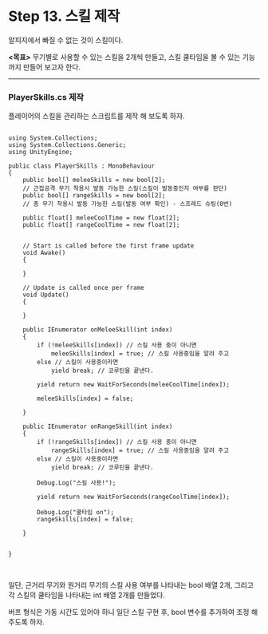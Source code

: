 # Step 13. 스킬 제작


알피지에서 빠질 수 없는 것이 스킬이다.

**<목표>**
무기별로 사용할 수 있는 스킬을 2개씩 만들고, 스킬 쿨타임을 볼 수 있는 기능까지 만들어 보고자 한다.

<hr>

### PlayerSkills.cs 제작

플레이어의 스킬을 관리하는 스크립트를 제작 해 보도록 하자.

<pre>
<code>
using System.Collections;
using System.Collections.Generic;
using UnityEngine;

public class PlayerSkills : MonoBehaviour
{
    public bool[] meleeSkills = new bool[2];
    // 근접공격 무기 착용시 발동 가능한 스킬(스킬이 발동중인지 여부를 판단)
    public bool[] rangeSkills = new bool[2];
    // 총 무기 착용시 발동 가능한 스킬(발동 여부 확인) - 스프레드 슈팅(0번)

    public float[] meleeCoolTime = new float[2];
    public float[] rangeCoolTime = new float[2];


    // Start is called before the first frame update
    void Awake()
    {
        
    }

    // Update is called once per frame
    void Update()
    {
        
    }

    public IEnumerator onMeleeSkill(int index)
    {
        if (!meleeSkills[index]) // 스킬 사용 중이 아니면
            meleeSkills[index] = true; // 스킬 사용중임을 알려 주고
        else // 스킬이 사용중이라면
            yield break; // 코루틴을 끝낸다.

        yield return new WaitForSeconds(meleeCoolTime[index]);

        meleeSkills[index] = false;

    }

    public IEnumerator onRangeSkill(int index)
    {
        if (!rangeSkills[index]) // 스킬 사용 중이 아니면
            rangeSkills[index] = true; // 스킬 사용중임을 알려 주고
        else // 스킬이 사용중이라면
            yield break; // 코루틴을 끝낸다.

        Debug.Log("스킬 사용!");

        yield return new WaitForSeconds(rangeCoolTime[index]);

        Debug.Log("쿨타임 on");
        rangeSkills[index] = false;

    }


}

</code>
</pre>

일단, 근거리 무기와 원거리 무기의 스킬 사용 여부를 나타내는 bool 배열 2개, 그리고 각 스킬의 쿨타임을 나타내는 int 배열 2개를 만들었다.

버프 형식은 가동 시간도 있어야 하니 일단 스킬 구현 후, bool 변수를 추가하여 조정 해 주도록 하자.







